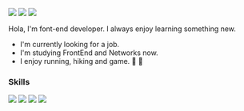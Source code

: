 <img src="https://img.shields.io/badge/Velog-20C997?style=flat-square&logo=Velog&logoColor=white"/> <img src="https://img.shields.io/badge/Gmail-EA4335?style=flat-square&logo=Gmail&logoColor=white"/> <img src="https://img.shields.io/badge/LinkedIn-0A66C2?style=flat-square&logo=LinkedIn&logoColor=white"/>

Hola, I'm font-end developer. I always enjoy learning something new.

- I'm currently looking for a job.
- I'm studying FrontEnd and Networks now.
- I enjoy running, hiking and game. 🏃 🧗

### Skills
<img src="https://img.shields.io/badge/React-61DAFB?style=flat-square&logo=React&logoColor=white"/> <img src="https://img.shields.io/badge/JavaScript-F7DF1E?style=flat-square&logo=JavaScript&logoColor=white"/> <img src="https://img.shields.io/badge/Sacc-CC6699?style=flat-square&logo=Sacc&logoColor=white"/> <img src="https://img.shields.io/badge/Django-092E20?style=flat-square&logo=Django&logoColor=white"/>
